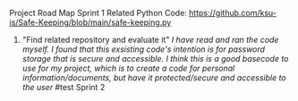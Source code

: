 Project Road Map
Sprint 1
Related Python Code: https://github.com/ksu-is/Safe-Keeping/blob/main/safe-keeping.py
1. "Find related repository and evaluate it"
*I have read and ran the code myself. I found that this exsisting code's intention is for password storage that is secure and accessible. 
I think this is a good basecode to use for my project, 
which is to create a code for personal information/documents, but have it protected/secure and accessible to the user*
#test
Sprint 2
